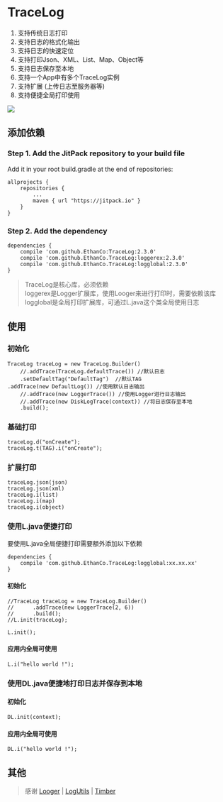 # TraceLog #

1. 支持传统日志打印
3. 支持日志的格式化输出
4. 支持日志的快速定位
5. 支持打印Json、XML、List、Map、Object等
2. 支持日志保存至本地
3. 支持一个App中有多个TraceLog实例
3. 支持扩展 (上传日志至服务器等)    
4. 支持便捷全局打印使用

![](http://oqk78xit2.bkt.clouddn.com/Log_json_1.png)

## 添加依赖 ##
### Step 1. Add the JitPack repository to your build file ###
Add it in your root build.gradle at the end of repositories:  

	allprojects {
		repositories {
			...
			maven { url "https://jitpack.io" }
		}
	}  

### Step 2. Add the dependency ###

	dependencies {
		compile 'com.github.EthanCo:TraceLog:2.3.0'
		compile 'com.github.EthanCo.TraceLog:loggerex:2.3.0'
		compile 'com.github.EthanCo.TraceLog:logglobal:2.3.0'
	}

> TraceLog是核心库，必须依赖  
> loggerex是Logger扩展库，使用Looger来进行打印时，需要依赖该库  
> logglobal是全局打印扩展库，可通过L.java这个类全局使用日志

## 使用 ##

### 初始化

	TraceLog traceLog = new TraceLog.Builder()
        //.addTrace(TraceLog.defaultTrace()) //默认日志
        .setDefaultTag("DefaultTag")  //默认TAG
	.addTrace(new DefaultLog()) //使用默认日志输出
        //.addTrace(new LoggerTrace()) //使用Logger进行日志输出
        //.addTrace(new DiskLogTrace(context)) //将日志保存至本地
        .build();

### 基础打印  

	traceLog.d("onCreate");
	traceLog.t(TAG).i("onCreate");

### 扩展打印
	
	traceLog.json(json)
	traceLog.json(xml)
	traceLog.i(list)
	traceLog.i(map)
	traceLog.i(object)

### 使用L.java便捷打印
要使用L.java全局便捷打印需要额外添加以下依赖  

	dependencies {
     	compile 'com.github.EthanCo.TraceLog:logglobal:xx.xx.xx'
	}  

#### 初始化  

    //TraceLog traceLog = new TraceLog.Builder()
    //      .addTrace(new LoggerTrace(2, 6))
    //      .build();
    //L.init(traceLog);

  	L.init();

#### 应用内全局可使用  

	L.i("hello world !");
  
### 使用DL.java便捷地打印日志并保存到本地

#### 初始化
 
	DL.init(context);  

#### 应用内全局可使用  

	DL.i("hello world !");

## 其他

> 感谢 [Looger](https://github.com/orhanobut/logger) | [LogUtils](https://github.com/pengwei1024/LogUtils) | [Timber](https://github.com/JakeWharton/timber)
